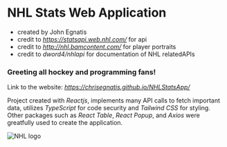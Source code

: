 # **NHL Stats Web Application**
- created by John Egnatis
- credit to *https://statsapi.web.nhl.com/* for api
- credit to *http://nhl.bamcontent.com/* for player portraits
- credit to *dword4/nhlapi* for documentation of NHL relatedAPIs

### Greeting all hockey and programming fans!

Link to the website: *https://chrisegnatis.github.io/NHLStatsApp/*

Project created with *Reactjs*, implements many API calls to fetch important data, utilizes *TypeScript* for code security and *Tailwind CSS* for styling.
Other packages such as *React Table*, *React Popup*, and *Axios* were greatfully used to create the application.

![NHL logo](https://upload.wikimedia.org/wikipedia/en/thumb/3/3a/05_NHL_Shield.svg/190px-05_NHL_Shield.svg.png)

